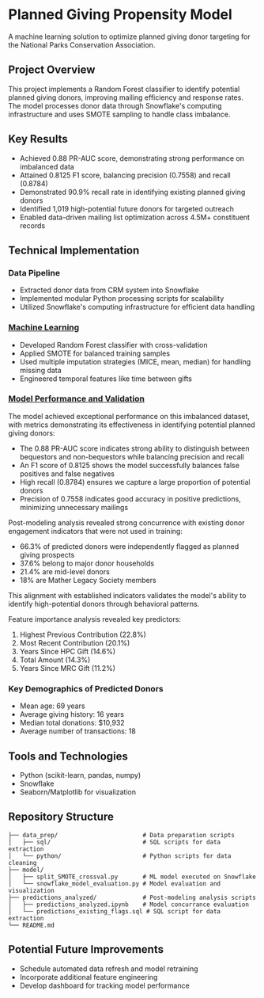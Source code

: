 # Planned Giving Propensity Model

A machine learning solution to optimize planned giving donor targeting for the National Parks Conservation Association.

## Project Overview

This project implements a Random Forest classifier to identify potential planned giving donors, improving mailing efficiency and response rates. The model processes donor data through Snowflake's computing infrastructure and uses SMOTE sampling to handle class imbalance.

## Key Results

- Achieved 0.88 PR-AUC score, demonstrating strong performance on imbalanced data
- Attained 0.8125 F1 score, balancing precision (0.7558) and recall (0.8784)
- Demonstrated 90.9% recall rate in identifying existing planned giving donors
- Identified 1,019 high-potential future donors for targeted outreach
- Enabled data-driven mailing list optimization across 4.5M+ constituent records

## Technical Implementation

### Data Pipeline
- Extracted donor data from CRM system into Snowflake
- Implemented modular Python processing scripts for scalability
- Utilized Snowflake's computing infrastructure for efficient data handling

### [Machine Learning](https://github.com/dbouquin/bequest_modeling/blob/main/snowflake_ml/split_SMOTE_crossval.py)
- Developed Random Forest classifier with cross-validation
- Applied SMOTE for balanced training samples
- Used multiple imputation strategies (MICE, mean, median) for handling missing data
- Engineered temporal features like time between gifts

### [Model Performance and Validation](https://github.com/dbouquin/bequest_modeling/blob/main/snowflake_ml/snowflake_model_evaluation.ipynb)
The model achieved exceptional performance on this imbalanced dataset, with metrics demonstrating its effectiveness in identifying potential planned giving donors:

- The 0.88 PR-AUC score indicates strong ability to distinguish between bequestors and non-bequestors while balancing precision and recall
- An F1 score of 0.8125 shows the model successfully balances false positives and false negatives
- High recall (0.8784) ensures we capture a large proportion of potential donors
- Precision of 0.7558 indicates good accuracy in positive predictions, minimizing unnecessary mailings

Post-modeling analysis revealed strong concurrence with existing donor engagement indicators that were not used in training:
- 66.3% of predicted donors were independently flagged as planned giving prospects
- 37.6% belong to major donor households
- 21.4% are mid-level donors
- 18% are Mather Legacy Society members

This alignment with established indicators validates the model's ability to identify high-potential donors through behavioral patterns.

Feature importance analysis revealed key predictors:
  1. Highest Previous Contribution (22.8%)
  2. Most Recent Contribution (20.1%)
  3. Years Since HPC Gift (14.6%)
  4. Total Amount (14.3%)
  5. Years Since MRC Gift (11.2%)

### Key Demographics of Predicted Donors
- Mean age: 69 years
- Average giving history: 16 years
- Median total donations: $10,932
- Average number of transactions: 18

## Tools and Technologies
- Python (scikit-learn, pandas, numpy)
- Snowflake
- Seaborn/Matplotlib for visualization

## Repository Structure
```
├── data_prep/                        # Data preparation scripts
│   ├── sql/                          # SQL scripts for data extraction
│   └── python/                       # Python scripts for data cleaning
├── model/                      
│   ├── split_SMOTE_crossval.py       # ML model executed on Snowflake
│   └── snowflake_model_evaluation.py # Model evaluation and visualization
├── predictions_analyzed/             # Post-modeling analysis scripts
│   ├── predictions_analyzed.ipynb    # Model concurrance evaluation
│   └── predictions_existing_flags.sql # SQL script for data extraction
└── README.md
```

## Potential Future Improvements
- Schedule automated data refresh and model retraining
- Incorporate additional feature engineering
- Develop dashboard for tracking model performance
